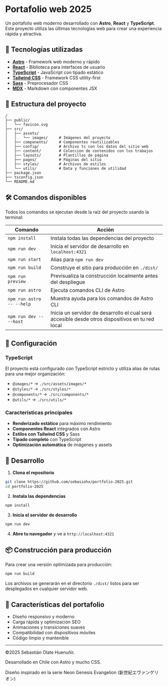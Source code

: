 # Portafolio web 2025

Un portafolio web moderno desarrollado con **Astro**, **React** y **TypeScript**. Este proyecto utiliza las últimas tecnologías web para crear una experiencia rápida y atractiva.

## 🚀 Tecnologías utilizadas

- **[Astro](https://astro.build/)** - Framework web moderno y rápido
- **[React](https://react.dev/)** - Biblioteca para interfaces de usuario
- **[TypeScript](https://www.typescriptlang.org/)** - JavaScript con tipado estático
- **[Tailwind CSS](https://tailwindcss.com/)** - Framework CSS utility-first
- **[Sass](https://sass-lang.com/)** - Preprocesador CSS
- **[MDX](https://mdxjs.com/)** - Markdown con componentes JSX

## 📁 Estructura del proyecto

```
/
├── public/
│   └── favicon.svg
├── src/
│   ├── assets/
│   │   └── images/     # Imágenes del proyecto
│   ├── components/     # Componentes reutilizables
│   ├── config/         # Archivo ts con los datos del sitio web
│   ├── content/        # Coleccion de contenidos con los trabajos
│   ├── layouts/        # Plantillas de página
│   ├── pages/          # Páginas del sitio
│   ├── styles/         # Archivos de estilos
│   └── utils/          # Data y funciones de utilidad
├── package.json
├── tsconfig.json
└── README.md
```

## 🛠️ Comandos disponibles

Todos los comandos se ejecutan desde la raíz del proyecto usando la terminal:

| Comando | Acción |
|---------|--------|
| `npm install` | Instala todas las dependencias del proyecto |
| `npm run dev` | Inicia el servidor de desarrollo en `localhost:4321` |
| `npm run start` | Alias para `npm run dev` |
| `npm run build` | Construye el sitio para producción en `./dist/` |
| `npm run preview` | Previsualiza la construcción localmente antes del despliegue |
| `npm run astro` | Ejecuta comandos CLI de Astro |
| `npm run astro -- --help` | Muestra ayuda para los comandos de Astro CLI |
| `npm run dev -- --host` | Inicia un servidor de desarrollo el cual será accesible desde otros dispositivos en tu red local |


## 🔧 Configuración

### TypeScript
El proyecto está configurado con TypeScript estricto y utiliza alias de rutas para una mejor organización:

- `@images/*` → `./src/assets/images/*`
- `@styles/*` → `./src/styles/*`
- `@components/*` → `./src/components/*`
- `@utils/*` → `./src/utils/*`

### Características principales
- **Renderizado estático** para máximo rendimiento
- **Componentes React** integrados con Astro
- **Estilos con Tailwind CSS** y Sass
- **Tipado completo** con TypeScript
- **Optimización automática** de imágenes y assets

## 🚀 Desarrollo

1. **Clona el repositorio**
```bash
git clone https://github.com/sebasiohx/portfolio-2025.git
cd portfolio-2025
```

2. **Instala las dependencias**
```bash
npm install
```

3. **Inicia el servidor de desarrollo**
```bash
npm run dev
```

4. **Abre tu navegador** y ve a `http://localhost:4321`

## 📦 Construcción para producción

Para crear una versión optimizada para producción:

```bash
npm run build
```

Los archivos se generarán en el directorio `./dist/` listos para ser desplegados en cualquier servidor web.

## 📱 Características del portafolio

- Diseño responsivo y moderno
- Carga rápida y optimización SEO
- Animaciones y transiciones suaves
- Compatibilidad con dispositivos móviles
- Código limpio y mantenible

---

©2025 Sebastián Olate Huenuñir.

Desarrollado en Chile con Astro y mucho CSS.

Diseño inspirado en la serie Neon Genesis Evangelion (新世紀エヴァンゲリオン)